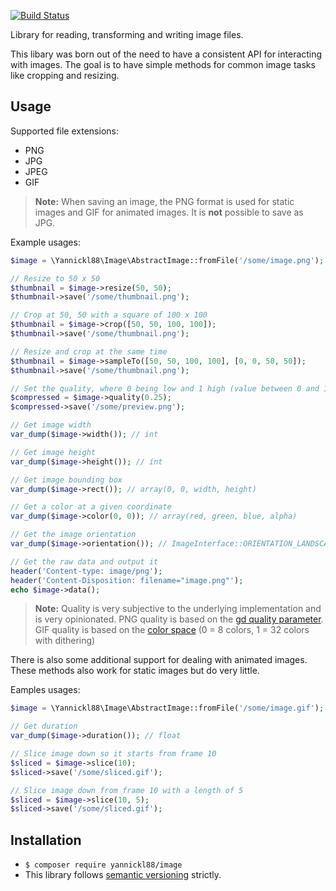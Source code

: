 [![Build Status](https://travis-ci.com/yannickl88/image.svg?branch=master)](https://travis-ci.com/yannickl88/image)

Library for reading, transforming and writing image files.

This libary was born out of the need to have a consistent API for interacting with images. The goal is to have simple methods for common image tasks like cropping and resizing.

Usage
------------
Supported file extensions:
* PNG
* JPG
* JPEG
* GIF

> **Note:** When saving an image, the PNG format is used for static images and GIF for animated images. It is **not** possible to save as JPG. 

Example usages:
```php
$image = \Yannickl88\Image\AbstractImage::fromFile('/some/image.png');

// Resize to 50 x 50
$thumbnail = $image->resize(50, 50);
$thumbnail->save('/some/thumbnail.png');

// Crop at 50, 50 with a square of 100 x 100
$thumbnail = $image->crop([50, 50, 100, 100]);
$thumbnail->save('/some/thumbnail.png');

// Resize and crop at the same time
$thumbnail = $image->sampleTo([50, 50, 100, 100], [0, 0, 50, 50]);
$thumbnail->save('/some/thumbnail.png');

// Set the quality, where 0 being low and 1 high (value between 0 and 1)
$compressed = $image->quality(0.25);
$compressed->save('/some/preview.png');

// Get image width
var_dump($image->width()); // int

// Get image height
var_dump($image->height()); // int

// Get image bounding box
var_dump($image->rect()); // array(0, 0, width, height)

// Get a color at a given coordinate
var_dump($image->color(0, 0)); // array(red, green, blue, alpha)

// Get the image orientation
var_dump($image->orientation()); // ImageInterface::ORIENTATION_LANDSCAPE

// Get the raw data and output it
header('Content-type: image/png');
header('Content-Disposition: filename="image.png"');
echo $image->data();
```
> **Note:** Quality is very subjective to the underlying implementation and is very opinionated. PNG quality is based on the [gd quality parameter](https://www.php.net/imagepng). GIF quality is based on the [color space](https://www.php.net/imagetruecolortopalette) (0 = 8 colors, 1 = 32 colors with dithering) 

There is also some additional support for dealing with animated images. These methods also work for static images but do very little.

Eamples usages:
```php
$image = \Yannickl88\Image\AbstractImage::fromFile('/some/image.gif');

// Get duration
var_dump($image->duration()); // float

// Slice image down so it starts from frame 10
$sliced = $image->slice(10);
$sliced->save('/some/sliced.gif');

// Slice image down from frame 10 with a length of 5
$sliced = $image->slice(10, 5);
$sliced->save('/some/sliced.gif');
```

Installation
------------
* `$ composer require yannickl88/image`
* This library follows [semantic versioning](http://semver.org/) strictly.
